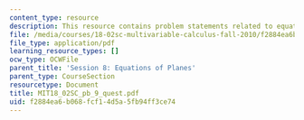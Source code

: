 ```yaml
---
content_type: resource
description: This resource contains problem statements related to equations of plane.
file: /media/courses/18-02sc-multivariable-calculus-fall-2010/f2884ea6b068fcf14d5a5fb94ff3ce74_MIT18_02SC_pb_9_quest.pdf
file_type: application/pdf
learning_resource_types: []
ocw_type: OCWFile
parent_title: 'Session 8: Equations of Planes'
parent_type: CourseSection
resourcetype: Document
title: MIT18_02SC_pb_9_quest.pdf
uid: f2884ea6-b068-fcf1-4d5a-5fb94ff3ce74
---
```


